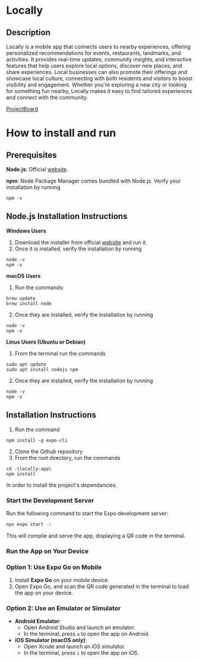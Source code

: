 # Locally

## Description

Locally is a mobile app that connects users to nearby experiences, offering personalized recommendations for events, restaurants, landmarks, and activities. It provides real-time updates, community insights, and interactive features that help users explore local options, discover new places, and share experiences. Local businesses can also promote their offerings and showcase local culture, connecting with both residents and visitors to boost visibility and engagement. Whether you're exploring a new city or looking for something fun nearby, Locally makes it easy to find tailored experiences and connect with the community.

[ProjectBoard](https://trello.com/b/ByZkiFVe/locally)

# How to install and run

## Prerequisites

**Node.js**: Official [website](https://nodejs.org/en).

**npm**: Node Package Manager comes bundled with Node.js. Verify your installation by running

```
npm -v
```

## Node.js Installation Instructions

**Windows Users**

1. Download the installer from official [website](https://nodejs.org/en) and run it.
2. Once it is installed, verify the installation by running

```
node -v
npm -v
```

**macOS Users**

1. Run the commands:

```
brew update
brew install node
```

2. Once they are installed, verify the installation by running

```
node -v
npm -v
```

**Linux Users (Ubuntu or Debian)**

1. From the terminal run the commands

```
sudo apt update
sudo apt install nodejs npm
```

2. Once they are installed, verify the installation by running

```
node -v
npm -v
```

## Installation Instructions

1. Run the command

```
npm install -g expo-cli
```

2. Clone the Github repository
3. From the root directory, run the commands

```
cd .\locally-app\
npm install
```

In order to install the project's dependancies.

### Start the Development Server

Run the following command to start the Expo development server:

```bash
npx expo start -c
```

This will compile and serve the app, displaying a QR code in the terminal.

### Run the App on Your Device

### Option 1: Use Expo Go on Mobile

1. Install **Expo Go** on your mobile device.
2. Open Expo Go, and scan the QR code generated in the terminal to load the app on your device.

### Option 2: Use an Emulator or Simulator

- **Android Emulator**:
  - Open Android Studio and launch an emulator.
  - In the terminal, press `a` to open the app on Android.
- **iOS Simulator (macOS only)**:
  - Open Xcode and launch an iOS simulator.
  - In the terminal, press `i` to open the app on iOS.
